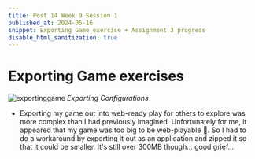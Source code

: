 ```yaml
---
title: Post 14 Week 9 Session 1
published_at: 2024-05-16
snippet: Exporting Game exercise + Assignment 3 progress
disable_html_sanitization: true
---
```

# **Exporting Game exercises**
![exportinggame](/w09s1/w09s1_exportgame.png)
*Exporting Configurations*
- Exporting my game out into web-ready play for others to explore was more complex than I had previously imagined. Unfortunately for me, it appeared that my game was too big to be web-playable 🥲. So I had to do a workaround by exporting it out as an application and zipped it so that it could be smaller. It's still over 300MB though... good grief...
